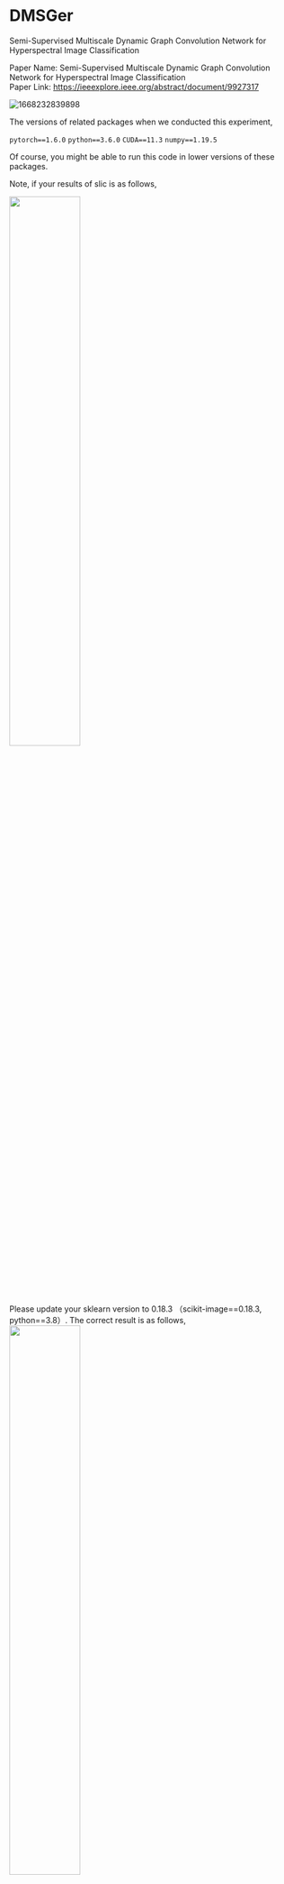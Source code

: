 # DMSGer
Semi-Supervised Multiscale Dynamic Graph Convolution Network for Hyperspectral Image Classification  

Paper Name: Semi-Supervised Multiscale Dynamic Graph Convolution Network for Hyperspectral Image Classification  
Paper Link: https://ieeexplore.ieee.org/abstract/document/9927317  

![1668232839898](https://user-images.githubusercontent.com/74549002/201459834-b5cea107-8579-4448-885e-6ad9a397f359.jpg)  

The versions of related packages when we conducted this experiment,

  ```pytorch==1.6.0```
  ```python==3.6.0```
  ```CUDA==11.3```
  ```numpy==1.19.5```

Of course, you might be able to run this code in lower versions of these packages.


Note, if your results of slic is as follows,

<img src="https://github.com/TangXu-Group/DMSGer/assets/74549002/3b63da0c-1e79-4e4f-91bf-fd06d7bdce48" width="50%">

Please update your sklearn version to 0.18.3 （scikit-image==0.18.3, python==3.8）.
The correct result is as follows,
<img src="https://github.com/TangXu-Group/DMSGer/assets/74549002/3f23e829-19bf-4dd4-972b-022fa7321b64" width="50%">
